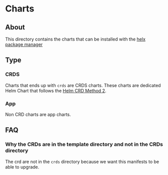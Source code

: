 # Charts


## About
This directory contains the charts that can be installed
with the [helx package manager](../../bin/kube-x-helm-x)

## Type

### CRDS

Charts that ends up with `crds` are CRDS charts.
These charts are dedicated Helm Chart 
that follows the [Helm CRD Method 2](https://helm.sh/docs/chart_best_practices/custom_resource_definitions/#method-2-separate-charts).

### App

Non CRD charts are app charts.

## FAQ

### Why the CRDs are in the template directory and not in the CRDs directory

The crd are not in the `crds` directory
because we want this manifests to be able to upgrade.

